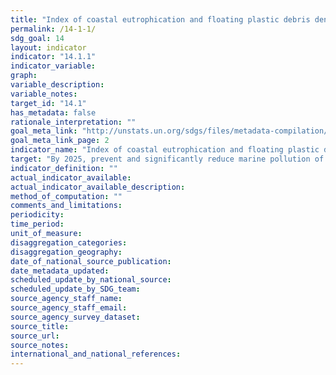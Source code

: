 ```yaml
---
title: "Index of coastal eutrophication and floating plastic debris density"
permalink: /14-1-1/
sdg_goal: 14
layout: indicator
indicator: "14.1.1"
indicator_variable: 
graph: 
variable_description: 
variable_notes: 
target_id: "14.1"
has_metadata: false
rationale_interpretation: ""
goal_meta_link: "http://unstats.un.org/sdgs/files/metadata-compilation/Metadata-Goal-14.pdf"
goal_meta_link_page: 2
indicator_name: "Index of coastal eutrophication and floating plastic debris density"
target: "By 2025, prevent and significantly reduce marine pollution of all kinds, in particular from land-based activities, including marine debris and nutrient pollution."
indicator_definition: ""
actual_indicator_available: 
actual_indicator_available_description: 
method_of_computation: ""
comments_and_limitations: 
periodicity: 
time_period: 
unit_of_measure: 
disaggregation_categories: 
disaggregation_geography: 
date_of_national_source_publication: 
date_metadata_updated: 
scheduled_update_by_national_source: 
scheduled_update_by_SDG_team: 
source_agency_staff_name: 
source_agency_staff_email: 
source_agency_survey_dataset: 
source_title: 
source_url: 
source_notes: 
international_and_national_references: 
---
```


